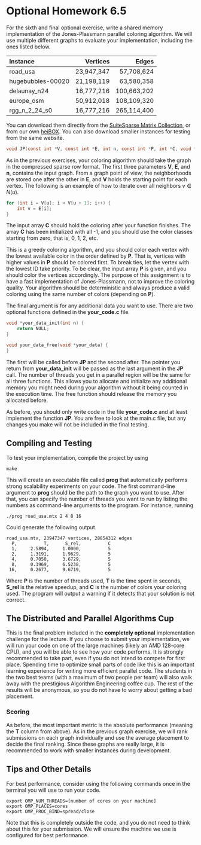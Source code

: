 # Optional Homework 6.5

For the sixth and final optional exercise, write a shared memory implementation of the Jones-Plassmann parallel coloring algorithm. We will use multiple different graphs to evaluate your implementation, including the ones listed below.

| Instance | Vertices | Edges |
| :- | -: | -: |
| road_usa | 23,947,347 | 57,708,624 |
| hugebubbles-00020 | 21,198,119 | 63,580,358 |
| delaunay_n24 | 16,777,216 | 100,663,202 |
| europe_osm | 50,912,018 | 108,109,320 |
| rgg_n_2_24_s0 | 16,777,216 | 265,114,400 |

You can download them directly from the [SuiteSparse Matrix Collection](https://sparse.tamu.edu/), or from our own [heiBOX](https://heibox.uni-heidelberg.de/d/28a5881feafa4b038011/). You can also download smaller instances for testing from the same website.

```c
void JP(const int *V, const int *E, int n, const int *P, int *C, void *your_data);
```

As in the previous exercises, your coloring algorithm should take the graph in the compressed sparse row format. The first three parameters **V**, **E**, and **n**, contains the input graph. From a graph point of view, the neighborhoods are stored one after the other in **E**, and **V** holds the starting point for each vertex. The following is an example of how to iterate over all neighbors $v \in N(u)$.

```c
for (int i = V[u]; i < V[u + 1]; i++) {
    int v = E[i];
}
```

The input array **C** should hold the coloring after your function finishes. The array **C** has been initialized with all -1, and you should use the color classes starting from zero, that is, 0, 1, 2, etc.

This is a greedy coloring algorithm, and you should color each vertex with the lowest available color in the order defined by **P**. That is, vertices with higher values in **P** should be colored first. To break ties, let the vertex with the lowest ID take priority. To be clear, the input array **P** is given, and you should color the vertices accordingly. The purpose of this assignment is to have a fast implementation of Jones-Plassmann, not to improve the coloring quality. Your algorithm should be deterministic and always produce a valid coloring using the same number of colors (depending on **P**). 

The final argument is for any additional data you want to use. There are two optional functions defined in the **your_code.c** file.

```c
void *your_data_init(int n) {
    return NULL;
}

void your_data_free(void *your_data) {
}
```

The first will be called before **JP** and the second after. The pointer you return from **your_data_init** will be passed as the last argument in the **JP** call. The number of threads you get in a parallel region will be the same for all three functions. This allows you to allocate and initialize any additional memory you might need during your algorithm without it being counted in the execution time. The free function should release the memory you allocated before.

As before, you should only write code in the file **your_code.c** and at least implement the function **JP**. You are free to look at the main.c file, but any changes you make will not be included in the final testing. 

## Compiling and Testing

To test your implementation, compile the project by using
```
make
```
This will create an executable file called **prog** that automatically performs strong scalability experiments on your code. The first command-line argument to **prog** should be the path to the graph you want to use. After that, you can specify the number of threads you want to run by listing the numbers as command-line arguments to the program. For instance, running
```
./prog road_usa.mtx 2 4 8 16
```
Could generate the following output
```
road_usa.mtx, 23947347 vertices, 28854312 edges
  P,          T,      S_rel,          C
  1,     2.5894,     1.0000,          5
  2,     1.3191,     1.9629,          5
  4,     0.7050,     3.6729,          5
  8,     0.3969,     6.5238,          5
 16,     0.2677,     9.6719,          5
```
Where **P** is the number of threads used, **T** is the time spent in seconds, **S_rel** is the relative speedup, and **C** is the number of colors your coloring used. The program will output a warning if it detects that your solution is not correct.

## The Distributed and Parallel Algorithms Cup

This is the final problem included in the **completely optional** implementation challenge for the lecture. If you choose to submit your implementation, we will run your code on one of the large machines (likely an AMD 128-core CPU), and you will be able to see how your code performs. It is strongly recommended to take part, even if you do not intend to compete for first place. Spending time to optimize small parts of code like this is an important learning experience for writing more efficient parallel code. The students in the two best teams (with a maximum of two people per team) will also walk away with the prestigious Algorithm Engineering coffee cup. The rest of the results will be anonymous, so you do not have to worry about getting a bad placement.

### Scoring

As before, the most important metric is the absolute performance (meaning the **T** column from above). As in the previous graph exercise, we will rank submissions on each graph individually and use the average placement to decide the final ranking. Since these graphs are really large, it is recommended to work with smaller instances during development.

## Tips and Other Details

For best performance, consider using the following commands once in the terminal you will use to run your code.
```
export OMP_NUM_THREADS=[number of cores on your machine]
export OMP_PLACES=cores
export OMP_PROC_BIND=spread/close
```
Note that this is completely outside the code, and you do not need to think about this for your submission. We will ensure the machine we use is configured for best performance.